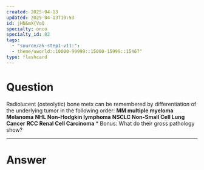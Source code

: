 ```yaml
---
created: 2025-04-13
updated: 2025-04-13T10:53
id: jHN&mX{VoQ
specialty: onco
specialty_id: 82
tags:
  - "source/ak-step1-v11:": 
  - theme/uworld::10000-99999::15000-15999::15467"
type: flashcard
---
```


# Question
Radiolucent (osteolytic) bone metx can be remembered by differentiation of the underlying tumor in the following order:  **MM multiple myeloma** **Melanoma** **NHL Non-Hodgkin lymphoma** **NSCLC Non-Small Cell Lung Cancer** **RCC Renal Cell Carcinoma**  * Bonus: What do their gross pathology show?

---

# Answer
